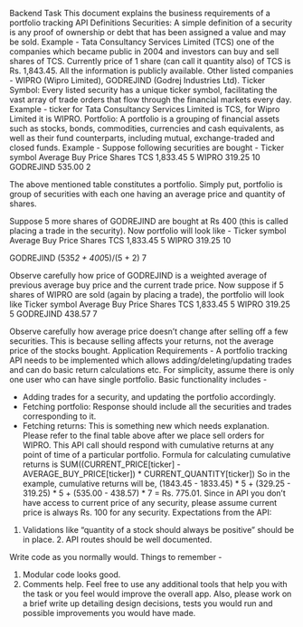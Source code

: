 Backend Task 
This document explains the business requirements of a portfolio tracking 
API Definitions 
Securities: A simple definition of a security is any proof of ownership or debt that has been assigned a value and may be sold. Example - Tata Consultancy Services Limited (TCS) one of the companies which became public in 2004 and investors can buy and sell shares of TCS. Currently price of 1 share (can call it quantity also) of TCS is Rs. 1,843.45. All the information is publicly available. Other listed companies - WIPRO (Wipro Limited), GODREJIND (Godrej Industries Ltd). 
Ticker Symbol: Every listed security has a unique ticker symbol, facilitating the vast array of trade orders that flow through the financial markets every day. Example - ticker for Tata Consultancy Services Limited is TCS, for Wipro Limited it is WIPRO. 
Portfolio: A portfolio is a grouping of financial assets such as stocks, bonds, commodities, currencies and cash equivalents, as well as their fund counterparts, including mutual, exchange-traded and closed funds. Example - Suppose following securities are bought - 
Ticker symbol 
Average Buy Price 
Shares
TCS 
1,833.45 
5
WIPRO 
319.25 
10
GODREJIND 
535.00 
2



The above mentioned table constitutes a portfolio. Simply put, portfolio is group of securities with each one having an average price and quantity of shares. 




Suppose 5 more shares of GODREJIND are bought at Rs 400 (this is called placing a trade in the security). Now portfolio will look like -
Ticker symbol 
Average Buy Price 
Shares
TCS 
1,833.45 
5
WIPRO 
319.25 
10


GODREJIND 
(535*2 + 400*5)/(5 + 2) 
7



Observe carefully how price of GODREJIND is a weighted average of previous average buy price and the current trade price. 
Now suppose if 5 shares of WIPRO are sold (again by placing a trade), the portfolio will look like 
Ticker symbol 
Average Buy Price 
Shares
TCS 
1,833.45 
5
WIPRO 
319.25 
5
GODREJIND 
438.57 
7



Observe carefully how average price doesn’t change after selling off a few securities. This is because selling affects your returns, not the average price of the stocks bought. 
Application Requirements - 
A portfolio tracking API needs to be implemented which allows adding/deleting/updating trades and can do basic return calculations etc. For simplicity, assume there is only one user who can have single portfolio. Basic functionality includes - 
- Adding trades for a security, and updating the portfolio accordingly. 
- Fetching portfolio: Response should include all the securities and trades corresponding to it. 
- Fetching returns: This is something new which needs explanation. Please refer to the final table above after we place sell orders for WIPRO. This API call should respond with cumulative returns at any point of time of a particular portfolio. Formula for calculating cumulative returns is 
SUM((CURRENT_PRICE[ticker] - AVERAGE_BUY_PRICE[ticker]) * 
CURRENT_QUANTITY[ticker])
So in the example, cumulative returns will be, (1843.45 - 1833.45) * 5 + (329.25 - 319.25) * 5 + (535.00 - 438.57) * 7 = Rs. 775.01. Since in API you don’t have access to current price of any security, please assume current price is always Rs. 100 for any security.
Expectations from the API: 
1. Validations like “quantity of a stock should always be positive” should be in place. 2. API routes should be well documented. 

Write code as you normally would. Things to remember - 
1. Modular code looks good. 
2. Comments help. 
Feel free to use any additional tools that help you with the task or you feel would improve the overall app. Also, please work on a brief write up detailing design decisions, tests you would run and possible improvements you would have made.


